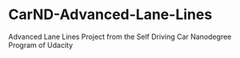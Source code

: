 # CarND-Advanced-Lane-Lines
Advanced Lane Lines Project from the Self Driving Car Nanodegree Program of Udacity
